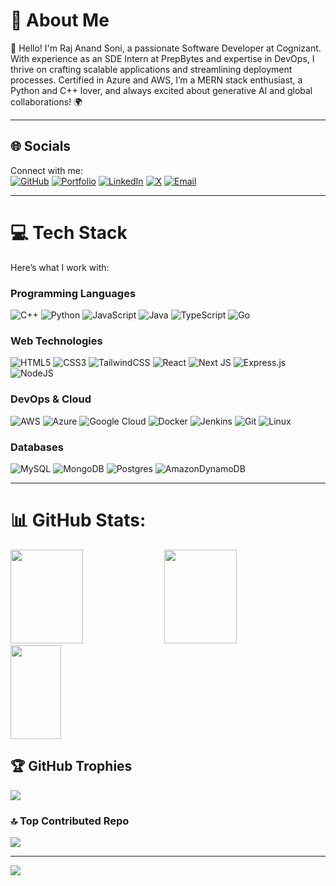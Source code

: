 # 💫 About Me
👋 Hello! I'm Raj Anand Soni, a passionate Software Developer at Cognizant. With experience as an SDE Intern at PrepBytes and expertise in DevOps, I thrive on crafting scalable applications and streamlining deployment processes. Certified in Azure and AWS, I’m a MERN stack enthusiast, a Python and C++ lover, and always excited about generative AI and global collaborations! 🌍

---

## 🌐 Socials
Connect with me:  
[![GitHub](https://img.shields.io/badge/github-%23121011.svg?style=for-the-badge&logo=github&logoColor=white)](https://github.com/rajsoni06) [![Portfolio](https://img.shields.io/badge/website-000000?style=for-the-badge&logo=About.me&logoColor=white)](https://raj-anand-portfolio.netlify.app/) [![LinkedIn](https://img.shields.io/badge/LinkedIn-%230077B5.svg?logo=linkedin&logoColor=white)](https://www.linkedin.com/in/raj-anand-soni-037541212/) [![X](https://img.shields.io/badge/X-black.svg?logo=X&logoColor=white)](https://x.com/LuckySonicosmos) [![Email](https://img.shields.io/badge/Email-D14836?logo=gmail&logoColor=white)](mailto:sonirajanand677@gmail.com)  

---

# 💻 Tech Stack
Here’s what I work with:

### Programming Languages
![C++](https://img.shields.io/badge/c++-%2300599C.svg?style=for-the-badge&logo=c%2B%2B&logoColor=white) ![Python](https://img.shields.io/badge/python-3670A0?style=for-the-badge&logo=python&logoColor=ffdd54) ![JavaScript](https://img.shields.io/badge/javascript-%23323330.svg?style=for-the-badge&logo=javascript&logoColor=%23F7DF1E) ![Java](https://img.shields.io/badge/java-%23ED8B00.svg?style=for-the-badge&logo=openjdk&logoColor=white) ![TypeScript](https://img.shields.io/badge/typescript-%23007ACC.svg?style=for-the-badge&logo=typescript&logoColor=white) ![Go](https://img.shields.io/badge/go-%2300ADD8.svg?style=for-the-badge&logo=go&logoColor=white) 

### Web Technologies
![HTML5](https://img.shields.io/badge/html5-%23E34F26.svg?style=for-the-badge&logo=html5&logoColor=white) ![CSS3](https://img.shields.io/badge/css3-%231572B6.svg?style=for-the-badge&logo=css3&logoColor=white) ![TailwindCSS](https://img.shields.io/badge/tailwindcss-%2338B2AC.svg?style=for-the-badge&logo=tailwind-css&logoColor=white) ![React](https://img.shields.io/badge/react-%2320232a.svg?style=for-the-badge&logo=react&logoColor=%2361DAFB) ![Next JS](https://img.shields.io/badge/Next-black?style=for-the-badge&logo=next.js&logoColor=white) ![Express.js](https://img.shields.io/badge/express.js-%23404d59.svg?style=for-the-badge&logo=express&logoColor=%2361DAFB) ![NodeJS](https://img.shields.io/badge/node.js-6DA55F?style=for-the-badge&logo=node.js&logoColor=white)

### DevOps & Cloud
![AWS](https://img.shields.io/badge/AWS-%23FF9900.svg?style=for-the-badge&logo=amazon-aws&logoColor=white) ![Azure](https://img.shields.io/badge/azure-%230072C6.svg?style=for-the-badge&logo=microsoftazure&logoColor=white) ![Google Cloud](https://img.shields.io/badge/GoogleCloud-%234285F4.svg?style=for-the-badge&logo=google-cloud&logoColor=white) ![Docker](https://img.shields.io/badge/docker-%230db7ed.svg?style=for-the-badge&logo=docker&logoColor=white) ![Jenkins](https://img.shields.io/badge/jenkins-%232C5263.svg?style=for-the-badge&logo=jenkins&logoColor=white) ![Git](https://img.shields.io/badge/git-%23F05033.svg?style=for-the-badge&logo=git&logoColor=white) ![Linux](https://img.shields.io/badge/Linux-FCC624?style=for-the-badge&logo=linux&logoColor=black) 

### Databases
![MySQL](https://img.shields.io/badge/mysql-4479A1.svg?style=for-the-badge&logo=mysql&logoColor=white) ![MongoDB](https://img.shields.io/badge/MongoDB-%234ea94b.svg?style=for-the-badge&logo=mongodb&logoColor=white) ![Postgres](https://img.shields.io/badge/postgres-%23316192.svg?style=for-the-badge&logo=postgresql&logoColor=white) ![AmazonDynamoDB](https://img.shields.io/badge/Amazon%20DynamoDB-4053D6?style=for-the-badge&logo=Amazon%20DynamoDB&logoColor=white)  

---

# 📊 GitHub Stats:
<img src="https://github-readme-stats.vercel.app/api?username=rajsoni06&theme=dark&hide_border=false&include_all_commits=false&count_private=false" width="48%" height="150px" /> <img src="https://nirzak-streak-stats.vercel.app/?user=rajsoni06&theme=dark&hide_border=false" width="48%" height="150px" /> <img src="https://github-readme-stats.vercel.app/api/top-langs/?username=rajsoni06&theme=dark&hide_border=false&include_all_commits=false&count_private=false&layout=compact" width="40%" height="150px" />

## 🏆 GitHub Trophies
![](https://github-profile-trophy.vercel.app/?username=rajsoni06&theme=radical&no-frame=false&no-bg=true&margin-w=1)

### 🔝 Top Contributed Repo
![](https://github-contributor-stats.vercel.app/api?username=rajsoni06&limit=5&theme=dark&combine_all_yearly_contributions=true)

---
[![](https://visitcount.itsvg.in/api?id=rajsoni06&icon=0&color=0)](https://visitcount.itsvg.in)
